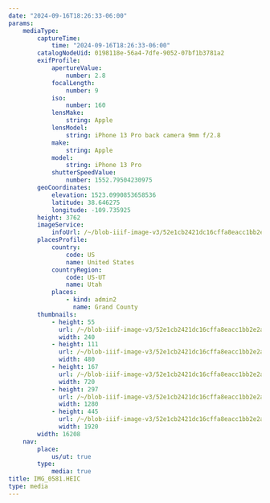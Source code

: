 ```yaml
---
date: "2024-09-16T18:26:33-06:00"
params:
    mediaType:
        captureTime:
            time: "2024-09-16T18:26:33-06:00"
        catalogNodeUid: 0198118e-56a4-7dfe-9052-07bf1b3781a2
        exifProfile:
            apertureValue:
                number: 2.8
            focalLength:
                number: 9
            iso:
                number: 160
            lensMake:
                string: Apple
            lensModel:
                string: iPhone 13 Pro back camera 9mm f/2.8
            make:
                string: Apple
            model:
                string: iPhone 13 Pro
            shutterSpeedValue:
                number: 1552.79504230975
        geoCoordinates:
            elevation: 1523.0990853658536
            latitude: 38.646275
            longitude: -109.735925
        height: 3762
        imageService:
            infoUrl: /~/blob-iiif-image-v3/52e1cb2421dc16cffa8eacc1bb2e2af4d2f982aebd383556a0b4b21acbeeb6d7/info.json
        placesProfile:
            country:
                code: US
                name: United States
            countryRegion:
                code: US-UT
                name: Utah
            places:
                - kind: admin2
                  name: Grand County
        thumbnails:
            - height: 55
              url: /~/blob-iiif-image-v3/52e1cb2421dc16cffa8eacc1bb2e2af4d2f982aebd383556a0b4b21acbeeb6d7/full/240%2C55/0/default.jpg
              width: 240
            - height: 111
              url: /~/blob-iiif-image-v3/52e1cb2421dc16cffa8eacc1bb2e2af4d2f982aebd383556a0b4b21acbeeb6d7/full/480%2C111/0/default.jpg
              width: 480
            - height: 167
              url: /~/blob-iiif-image-v3/52e1cb2421dc16cffa8eacc1bb2e2af4d2f982aebd383556a0b4b21acbeeb6d7/full/720%2C167/0/default.jpg
              width: 720
            - height: 297
              url: /~/blob-iiif-image-v3/52e1cb2421dc16cffa8eacc1bb2e2af4d2f982aebd383556a0b4b21acbeeb6d7/full/1280%2C297/0/default.jpg
              width: 1280
            - height: 445
              url: /~/blob-iiif-image-v3/52e1cb2421dc16cffa8eacc1bb2e2af4d2f982aebd383556a0b4b21acbeeb6d7/full/1920%2C445/0/default.jpg
              width: 1920
        width: 16208
    nav:
        place:
            us/ut: true
        type:
            media: true
title: IMG_0581.HEIC
type: media
---
```

